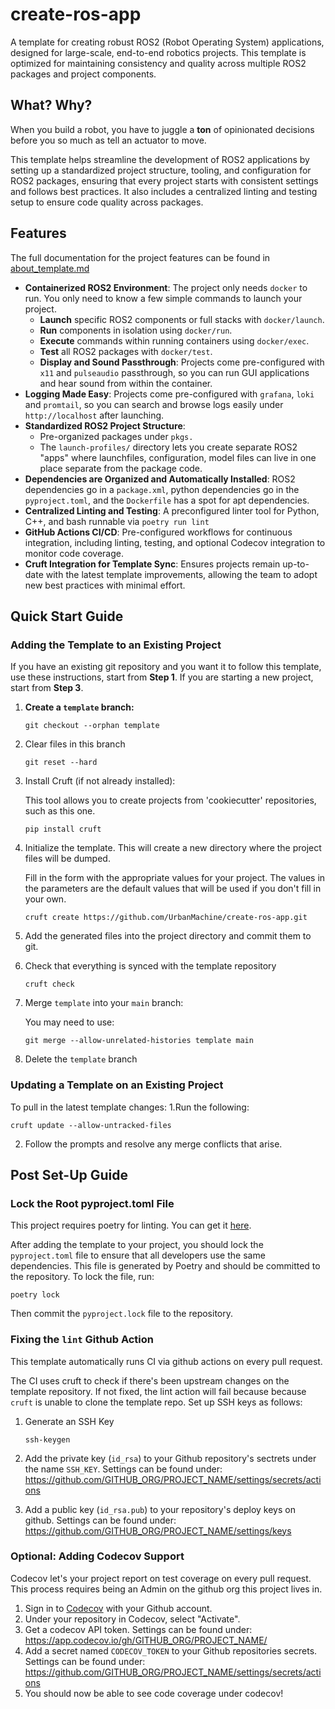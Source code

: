 # create-ros-app

A template for creating robust ROS2 (Robot Operating System) applications, designed for large-scale, end-to-end robotics projects. This template is optimized for maintaining consistency and quality across multiple ROS2 packages and project components.

## What? Why?

When you build a robot, you have to juggle a **ton** of opinionated decisions before you so much as tell an actuator to move.

This template helps streamline the development of ROS2 applications by setting up a standardized project structure, tooling, and configuration for ROS2 packages, ensuring that every project starts with consistent settings and follows best practices. It also includes a centralized linting and testing setup to ensure code quality across packages.

## Features

The full documentation for the project features can be found in [about_template.md](%7B%7Bcookiecutter.project_name%7D%7D/docs/about_template.md)

- **Containerized ROS2 Environment**: The project only needs `docker` to run. You only need to know a few simple commands to launch your project. 
  - **Launch** specific ROS2 components or full stacks with `docker/launch`.
  - **Run** components in isolation using `docker/run`.
  - **Execute** commands within running containers using `docker/exec`.
  - **Test** all ROS2 packages with `docker/test`.
  - **Display and Sound Passthrough**: Projects come pre-configured with `x11` and `pulseaudio` passthrough, so you can run GUI applications and hear sound from within the container.
- **Logging Made Easy**: Projects come pre-configured with `grafana`, `loki` and `promtail`, so you can search and browse logs easily under `http://localhost` after launching.
- **Standardized ROS2 Project Structure**: 
  - Pre-organized packages under `pkgs.`
  - The `launch-profiles/` directory lets you create separate ROS2 "apps" where launchfiles, configuration, model files can live in one place separate from the package code.
- **Dependencies are Organized and Automatically Installed**: ROS2 dependencies go in a `package.xml`, python dependencies go in the `pyproject.toml`, and the `Dockerfile` has a spot for apt dependencies.
- **Centralized Linting and Testing**: A preconfigured linter tool for Python, C++, and bash runnable via `poetry run lint`
- **GitHub Actions CI/CD**: Pre-configured workflows for continuous integration, including linting, testing, and optional Codecov integration to monitor code coverage.
- **Cruft Integration for Template Sync**: Ensures projects remain up-to-date with the latest template improvements, allowing the team to adopt new best practices with minimal effort.


## Quick Start Guide

### Adding the Template to an Existing Project

If you have an existing git repository and you want it to follow this template, 
use these instructions, start from **Step 1**. If you are starting a new project,
start from **Step 3**.

1. **Create a `template` branch:**
   ```shell
   git checkout --orphan template 
   ```
2. Clear files in this branch
   ```shell
   git reset --hard 
   ```
3. Install Cruft (if not already installed):

   This tool allows you to create projects from 'cookiecutter' repositories, such as this one. 
   ```shell
   pip install cruft
   ```
4. Initialize the template. This will create a new directory where the project files will
   be dumped.
   
   Fill in the form with the appropriate values for your project. The values in the 
   parameters are the default values that will be used if you don't fill in your own.
   ```shell
   cruft create https://github.com/UrbanMachine/create-ros-app.git
   ```
5. Add the generated files into the project directory and commit them to git.
6. Check that everything is synced with the template repository
   ```shell
   cruft check
   ```
7. Merge `template` into your `main` branch:

   You may need to use:
   ```shell
   git merge --allow-unrelated-histories template main
   ```
8. Delete the `template` branch
   
### Updating a Template on an Existing Project 
To pull in the latest template changes:
1.Run the following:
   ```shell
   cruft update --allow-untracked-files
   ```
2. Follow the prompts and resolve any merge conflicts that arise.

## Post Set-Up Guide
### Lock the Root pyproject.toml File

This project requires poetry for linting. You can get it [here](https://python-poetry.org/docs/). 

After adding the template to your project, you should lock the `pyproject.toml` file to ensure that all developers use the same dependencies. This file is generated by Poetry and should be committed to the repository. To lock the file, run:
```shell
poetry lock
```


Then commit the `pyproject.lock` file to the repository.

### Fixing the `lint` Github Action
This template automatically runs CI via github actions on every pull request. 

The CI uses cruft to check if there's been upstream changes on the template repository. If not
fixed, the lint action will fail because because `cruft` is unable to clone the template repo. 
Set up SSH keys as follows:

1. Generate an SSH Key
   ```shell
   ssh-keygen
   ```
2. Add the private key (`id_rsa`) to your Github repository's sectrets under the name `SSH_KEY`. Settings can be found under: 
   https://github.com/GITHUB_ORG/PROJECT_NAME/settings/secrets/actions

3. Add a public key (`id_rsa.pub`) to your repository's deploy keys on github. Settings can be found under: 
   https://github.com/GITHUB_ORG/PROJECT_NAME/settings/keys


### Optional: Adding Codecov Support
Codecov let's your project report on test coverage on every pull request. This process requires being an Admin on the github org this project lives in.

1. Sign in to [Codecov](https://about.codecov.io/sign-up/) with your Github account.
2. Under your repository in Codecov, select "Activate".
3. Get a codecov API token. Settings can be found under:
   https://app.codecov.io/gh/GITHUB_ORG/PROJECT_NAME/
4. Add a secret named `CODECOV_TOKEN` to your Github repositories secrets. Settings can be found under: 
   https://github.com/GITHUB_ORG/PROJECT_NAME/settings/secrets/actions
6. You should now be able to see code coverage under codecov!

